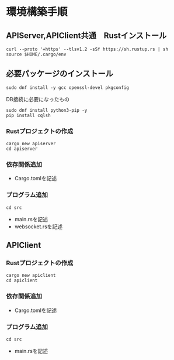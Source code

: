 # 環境構築手順

## APIServer,APIClient共通　Rustインストール
```
curl --proto '=https' --tlsv1.2 -sSf https://sh.rustup.rs | sh
source $HOME/.cargo/env
```

## 必要パッケージのインストール
```
sudo dnf install -y gcc openssl-devel pkgconfig
```
DB接続に必要になったもの
```
sudo dnf install python3-pip -y
pip install cqlsh
```
### Rustプロジェクトの作成
```
cargo new apiserver
cd apiserver
```

### 依存関係追加
* Cargo.tomlを記述

### プログラム追加
```
cd src
```
* main.rsを記述
* websocket.rsを記述

## APIClient
### Rustプロジェクトの作成
```
cargo new apiclient
cd apiclient
```
### 依存関係追加
* Cargo.tomlを記述

### プログラム追加
```
cd src
```
* main.rsを記述



